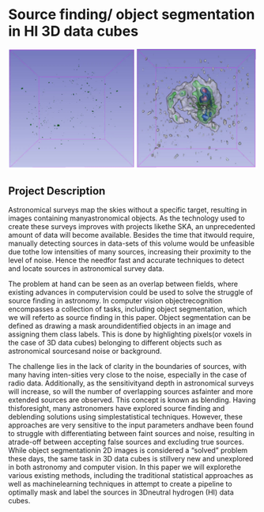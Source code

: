 # Source finding/ object segmentation in HI 3D data cubes
![alt text](data_picture.png "3D HI data cube")
## Project Description
Astronomical surveys map the skies without a specific target, resulting in images containing manyastronomical objects. As the technology used to create these surveys improves with projects likethe SKA, an unprecedented amount of data will become available. Besides the time that itwould require, manually detecting sources in data-sets of this volume would be unfeasible due tothe low intensities of many sources, increasing their proximity to the level of noise. Hence the needfor fast and accurate techniques to detect and locate sources in astronomical survey data.

The problem at hand can be seen as an overlap between fields, where existing advances in computervision could be used to solve the struggle of source finding in astronomy. In computer vision objectrecognition encompasses a collection of tasks, including object segmentation, which we will referto as source finding in this paper. Object segmentation can be defined as drawing a mask aroundidentified objects in an image and assigning them class labels. This is done by highlighting pixels(or voxels in the case of 3D data cubes) belonging to different objects such as astronomical sourcesand noise or background.

The challenge lies in the lack of clarity in the boundaries of sources, with many having inten-sities very close to the noise, especially in the case of radio data. Additionally, as the sensitivityand depth in astronomical surveys will increase, so will the number of overlapping sources asfainter and more extended sources are observed. This concept is known as blending. Having thisforesight, many astronomers have explored source finding and deblending solutions using simplestatistical techniques. However, these approaches are very sensitive to the input parameters andhave been found to struggle with differentiating between faint sources and noise, resulting in atrade-off between accepting false sources and excluding true sources. While object segmentationin 2D images is considered a “solved” problem these days, the same task in 3D data cubes is stillvery new and unexplored in both astronomy and computer vision. In this paper we will explorethe various existing methods, including the traditional statistical approaches as well as machinelearning techniques in attempt to create a pipeline to optimally mask and label the sources in 3Dneutral hydrogen (HI) data cubes.